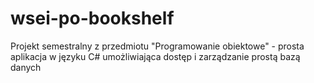 # wsei-po-bookshelf
Projekt semestralny z przedmiotu "Programowanie obiektowe" - prosta aplikacja w języku C# umożliwiająca dostęp i zarządzanie prostą bazą danych
